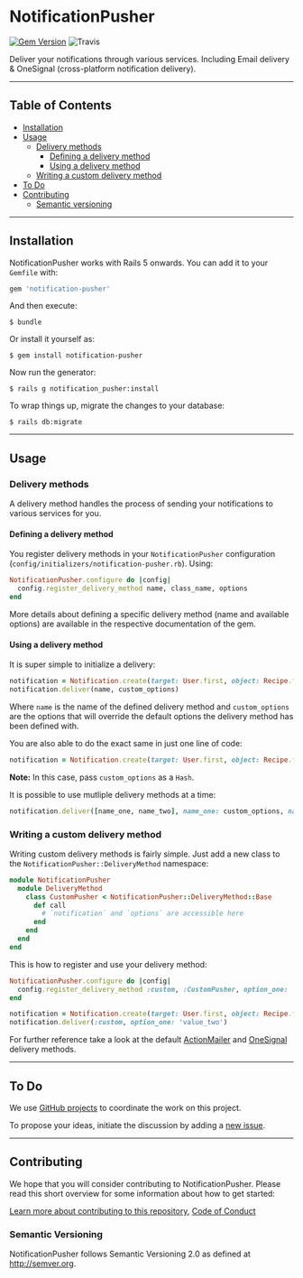 # NotificationPusher

[![Gem Version](https://badge.fury.io/rb/notification-pusher.svg)](https://badge.fury.io/rb/notification-pusher) ![Travis](https://travis-ci.com/jonhue/notifications-rails.svg?branch=master)

Deliver your notifications through various services. Including Email delivery & OneSignal (cross-platform notification delivery).

---

## Table of Contents

* [Installation](#installation)
* [Usage](#usage)
  * [Delivery methods](#delivery-methods)
    * [Defining a delivery method](#defining-a-delivery-method)
    * [Using a delivery method](#using-a-delivery-method)
  * [Writing a custom delivery method](#writing-a-custom-delivery-method)
* [To Do](#to-do)
* [Contributing](#contributing)
  * [Semantic versioning](#semantic-versioning)

---

## Installation

NotificationPusher works with Rails 5 onwards. You can add it to your `Gemfile` with:

```ruby
gem 'notification-pusher'
```

And then execute:

    $ bundle

Or install it yourself as:

    $ gem install notification-pusher

Now run the generator:

    $ rails g notification_pusher:install

To wrap things up, migrate the changes to your database:

    $ rails db:migrate

---

## Usage

### Delivery methods

A delivery method handles the process of sending your notifications to various services for you.

#### Defining a delivery method

You register delivery methods in your `NotificationPusher` configuration (`config/initializers/notification-pusher.rb`). Using:

```ruby
NotificationPusher.configure do |config|
  config.register_delivery_method name, class_name, options
end
```

More details about defining a specific delivery method (name and available options) are available in the respective documentation of the gem.

#### Using a delivery method

It is super simple to initialize a delivery:

```ruby
notification = Notification.create(target: User.first, object: Recipe.first)
notification.deliver(name, custom_options)
```

Where `name` is the name of the defined delivery method and `custom_options` are the options that will override the default options the delivery method has been defined with.

You are also able to do the exact same in just one line of code:

```ruby
notification = Notification.create(target: User.first, object: Recipe.first, delivery_method: name, delivery_options: custom_options)
```

**Note:** In this case, pass `custom_options` as a `Hash`.

It is possible to use mutliple delivery methods at a time:

```ruby
notification.deliver([name_one, name_two], name_one: custom_options, name_two: custom_options)
```

### Writing a custom delivery method

Writing custom delivery methods is fairly simple. Just add a new class to the `NotificationPusher::DeliveryMethod` namespace:

```ruby
module NotificationPusher
  module DeliveryMethod
    class CustomPusher < NotificationPusher::DeliveryMethod::Base
      def call
        # `notification` and `options` are accessible here
      end
    end
  end
end
```

This is how to register and use your delivery method:

```ruby
NotificationPusher.configure do |config|
  config.register_delivery_method :custom, :CustomPusher, option_one: 'value_one'
end
```

```ruby
notification = Notification.create(target: User.first, object: Recipe.first)
notification.deliver(:custom, option_one: 'value_two')
```

For further reference take a look at the default [ActionMailer](notification-pusher-actionmailer) and [OneSignal](notification-pusher-onesignal) delivery methods.

---

## To Do

We use [GitHub projects](https://github.com/jonhue/notifications-rails/projects/3) to coordinate the work on this project.

To propose your ideas, initiate the discussion by adding a [new issue](https://github.com/jonhue/notifications-rails/issues/new).

---

## Contributing

We hope that you will consider contributing to NotificationPusher. Please read this short overview for some information about how to get started:

[Learn more about contributing to this repository](https://github.com/jonhue/notifications-rails/blob/master/CONTRIBUTING.md), [Code of Conduct](https://github.com/jonhue/notifications-rails/blob/master/CODE_OF_CONDUCT.md)

### Semantic Versioning

NotificationPusher follows Semantic Versioning 2.0 as defined at http://semver.org.
